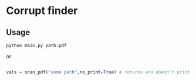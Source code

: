 # Corrupt finder

## Usage

`python main.py path.pdf`

or

```python

vals = scan_pdf("some path",no_print=True) # returns and doesn't print
```
